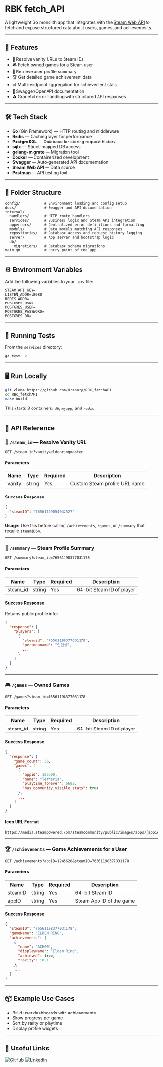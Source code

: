 # RBK fetch\_API

A lightweight Go monolith app that integrates with the [Steam Web API](https://developer.valvesoftware.com/wiki/Steam_Web_API) to fetch and expose structured data about users, games, and achievements.

---

## 🚀 Features

* 🔗 Resolve vanity URLs to Steam IDs
* 🎮 Fetch owned games for a Steam user
* 👤 Retrieve user profile summary
* 🏆 Get detailed game achievement data
* 📊 Multi-endpoint aggregation for achievement stats
* 📘 Swagger/OpenAPI documentation
* ⚠️ Graceful error handling with structured API responses

---

## 🛠 Tech Stack

* **Go** (Gin Framework) — HTTP routing and middleware
* **Redis** — Caching layer for performance
* **PostgreSQL** — Database for storing request history
* **sqlx** — Struct-mapped DB access
* **golang-migrate** — Migration tool
* **Docker** — Containerized development
* **Swagger** — Auto-generated API documentation
* **Steam Web API** — Data source
* **Postman** — API testing tool

---

## 📁 Folder Structure

```
config/           # Environment loading and config setup
docs/             # Swagger and API documentation
internal/
  handlers/       # HTTP route handlers
  services/       # Business logic and Steam API integration
  apperrors/      # Centralized error definitions and formatting
  models/         # Data models matching API responses
  repositories/   # Database access and request history logging
  server/         # App server and bootstrap logic
  db/
    migrations/   # Database schema migrations
main.go           # Entry point of the app
```

---

## ⚙️ Environment Variables

Add the following variables to your `.env` file:

```env
STEAM_API_KEY=
LISTEN_ADDR=:8080
REDIS_ADDR=
POSTGRES_DSN=
POSTGRES_USER=
POSTGRES_PASSWORD=
POSTGRES_DB=
```

---

## 🧪 Running Tests

From the `services` directory:

```bash
go test -v
```

---

## 🖥 Run Locally

```bash
git clone https://github.com/Uranury/RBK_fetchAPI
cd RBK_fetchAPI
make build
```

This starts 3 containers: `db`, `myapp`, and `redis`.

---

## 📘 API Reference

### 🔎 `/steam_id` — Resolve Vanity URL

```http
GET /steam_id?vanity=eldenringmaster
```

#### Parameters

| Name   | Type   | Required | Description                   |
| ------ | ------ | -------- | ----------------------------- |
| vanity | string | Yes      | Custom Steam profile URL name |

#### Success Response

```json
{
  "steamID": "76561199054042527"
}
```

**Usage:**
Use this before calling `/achievements`, `/games`, or `/summary` that require `steamID64`.

---

### 🧑 `/summary` — Steam Profile Summary

```http
GET /summary?steam_id=76561198377031178
```

#### Parameters

| Name      | Type   | Required | Description               |
| --------- | ------ | -------- | ------------------------- |
| steam\_id | string | Yes      | 64-bit Steam ID of player |

#### Success Response

Returns public profile info:

```json
{
  "response": {
    "players": [
      {
        "steamid": "76561198377031178",
        "personaname": "인턴십",
        ...
      }
    ]
  }
}
```

---

### 🎮 `/games` — Owned Games

```http
GET /games?steam_id=76561198377031178
```

#### Parameters

| Name      | Type   | Required | Description               |
| --------- | ------ | -------- | ------------------------- |
| steam\_id | string | Yes      | 64-bit Steam ID of player |

#### Success Response

```json
{
  "response": {
    "game_count": 36,
    "games": [
      {
        "appid": 105600,
        "name": "Terraria",
        "playtime_forever": 6682,
        "has_community_visible_stats": true
      },
      ...
    ]
  }
}
```

#### Icon URL Format

```
https://media.steampowered.com/steamcommunity/public/images/apps/{appid}/{img_icon_url}.jpg
```

---

### 🏆 `/achievements` — Game Achievements for a User

```http
GET /achievements?appID=1245620&steamID=76561198377031178
```

#### Parameters

| Name    | Type   | Required | Description              |
| ------- | ------ | -------- | ------------------------ |
| steamID | string | Yes      | 64-bit Steam ID          |
| appID   | string | Yes      | Steam App ID of the game |

#### Success Response

```json
{
  "steamID": "76561198377031178",
  "gameName": "ELDEN RING",
  "achievements": [
    {
      "name": "ACH00",
      "displayName": "Elden Ring",
      "achieved": true,
      "rarity": 10.1
    },
    ...
  ]
}
```

---

## 📦 Example Use Cases

* Build user dashboards with achievements
* Show progress per game
* Sort by rarity or playtime
* Display profile widgets

---

## 🔗 Useful Links

[![GitHub](https://img.shields.io/badge/github-181717?style=for-the-badge\&logo=github\&logoColor=white)](https://github.com/Uranury)
[![LinkedIn](https://img.shields.io/badge/linkedin-0A66C2?style=for-the-badge\&logo=linkedin\&logoColor=white)](https://www.linkedin.com/in/alibi-ulanuly-37700330b/)
